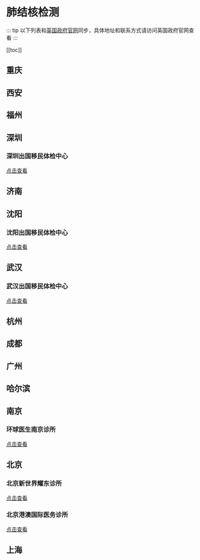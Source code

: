 # 肺结核检测

::: tip
以下列表和[英国政府官网](https://www.gov.uk/government/publications/tuberculosis-test-for-a-uk-visa-clinics-in-china/approved-tuberculosis-testing-clinics-in-china)同步，具体地址和联系方式请访问英国政府官网查看
:::

[[toc]]

## 重庆

## 西安

## 福州

## 深圳

### 深圳出国移民体检中心

[点击查看](./Shenzhen/Shenzhen-IME-Centre/)

## 济南

## 沈阳

### 沈阳出国移民体检中心

[点击查看](./Shenyang/Shenyang-IME-Centre/)

## 武汉

### 武汉出国移民体检中心

[点击查看](./Wuhan/IME-Centre-Wuhan/)

## 杭州

## 成都

## 广州

## 哈尔滨

## 南京

### 环球医生南京诊所

[点击查看](./Nanjing/Global-Doctor-Nanjing-Clinic/)

## 北京

### 北京新世界耀东诊所

[点击查看](./Beijing/Beijing-New-World-Eaton-Medical-Center/)

### 北京港澳国际医务诊所

[点击查看](./Beijing/Hong-Kong-International-Medical-Clinic/)

## 上海